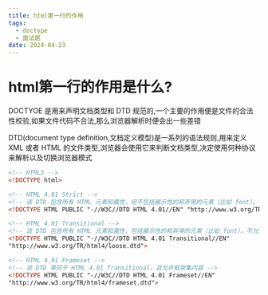 ```yaml
---
title: html第一行的作用
tags:
  - doctype
  - 面试题
date: 2024-04-23
---
```

# html第一行的作用是什么?

DOCTYOE 是用来声明文档类型和 DTD 规范的,一个主要的作用便是文件的合法性校验,如果文件代码不合法,那么浏览器解析时便会出一些差错

DTD(document type definition,文档定义模型)是一系列的语法规则,用来定义 XML 或者 HTML 的文件类型,浏览器会使用它来判断文档类型,决定使用何种协议来解析以及切换浏览器模式

```html
<!-- HTML5 -->
<!DOCTYPE html>

<!-- HTML 4.01 Strict -->
<!-- 该 DTD 包含所有 HTML 元素和属性，但不包括展示性的和弃用的元素（比如 font）。不允许框架集（Framesets） -->
<!DOCTYPE HTML PUBLIC "-//W3C//DTD HTML 4.01//EN" "http://www.w3.org/TR/html4/strict.dtd">

<!-- HTML 4.01 Transitional -->
<!-- 该 DTD 包含所有 HTML 元素和属性，包括展示性的和弃用的元素（比如 font）。不允许框架集（Framesets）-->
<!DOCTYPE HTML PUBLIC "-//W3C//DTD HTML 4.01 Transitional//EN" 
"http://www.w3.org/TR/html4/loose.dtd">

<!-- HTML 4.01 Frameset -->
<!-- 该 DTD 等同于 HTML 4.01 Transitional，且允许框架集内容 -->
<!DOCTYPE HTML PUBLIC "-//W3C//DTD HTML 4.01 Frameset//EN" 
"http://www.w3.org/TR/html4/frameset.dtd">
```